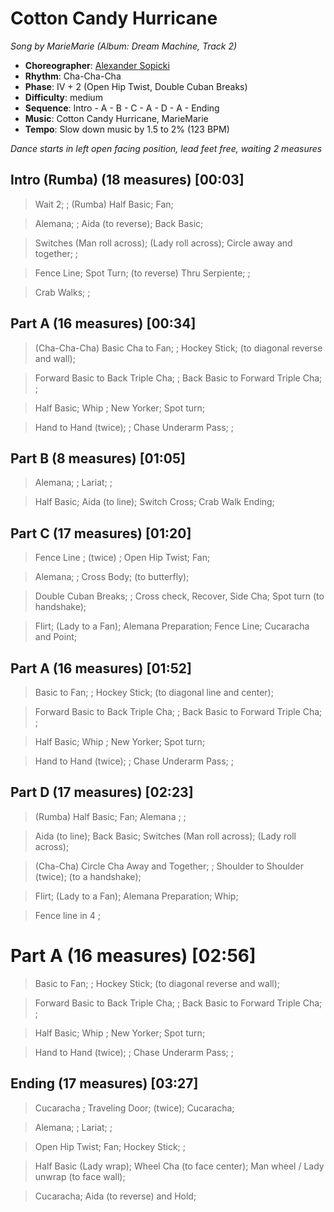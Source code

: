 # Cotton Candy Hurricane
*Song by MarieMarie (Album: Dream Machine, Track 2)*

* **Choreographer**: [Alexander Sopicki](mailto:cuesheets@gmx.net "cuesheets@gmx.net")
* **Rhythm**: Cha-Cha-Cha
* **Phase**: IV + 2 (Open Hip Twist, Double Cuban Breaks)
* **Difficulty**: medium
* **Sequence**: Intro - A - B - C - A - D - A - Ending
* **Music**: Cotton Candy Hurricane, MarieMarie
* **Tempo**: Slow down music by 1.5 to 2% (123 BPM)

*Dance starts in left open facing position, lead feet free, waiting 2 measures*


## Intro (Rumba) (18 measures) [00:03]


> Wait 2; ; (Rumba) Half Basic; Fan;

> Alemana; ; Aida (to reverse); Back Basic;

> Switches (Man roll across); (Lady roll across); Circle away and together; ;

> Fence Line; Spot Turn; (to reverse) Thru Serpiente; ;

> Crab Walks; ;

## Part A (16 measures) [00:34]

> (Cha-Cha-Cha) Basic Cha to Fan; ; Hockey Stick; (to diagonal reverse and wall);

> Forward Basic to Back Triple Cha; ; Back Basic to Forward Triple Cha; ;

> Half Basic; Whip ; New Yorker; Spot turn;

> Hand to Hand (twice); ; Chase Underarm Pass; ;

## Part B (8 measures) [01:05]

> Alemana; ; Lariat; ;

> Half Basic; Aida (to line); Switch Cross; Crab Walk Ending;

## Part C (17 measures) [01:20]

> Fence Line ; (twice) ; Open Hip Twist; Fan;

> Alemana; ; Cross Body; (to butterfly);

> Double Cuban Breaks; ; Cross check, Recover, Side Cha; Spot turn (to handshake);

> Flirt; (Lady to a Fan); Alemana Preparation; Fence Line; Cucaracha and Point;


## Part A (16 measures) [01:52]

> Basic to Fan; ; Hockey Stick; (to diagonal line and center);

> Forward Basic to Back Triple Cha; ; Back Basic to Forward Triple Cha; ;

> Half Basic; Whip ; New Yorker; Spot turn;

> Hand to Hand (twice); ; Chase Underarm Pass; ;


## Part D (17 measures) [02:23]

> (Rumba) Half Basic; Fan; Alemana ; ;

> Aida (to line); Back Basic; Switches (Man roll across); (Lady roll across);

> (Cha-Cha) Circle Cha Away and Together; ; Shoulder to Shoulder (twice); (to a handshake);

> Flirt; (Lady to a Fan); Alemana Preparation; Whip;

> Fence line in 4 ;


# Part A (16 measures) [02:56]

> Basic to Fan; ; Hockey Stick; (to diagonal reverse and wall);

> Forward Basic to Back Triple Cha; ; Back Basic to Forward Triple Cha; ;

> Half Basic; Whip ; New Yorker; Spot turn;

> Hand to Hand (twice); ; Chase Underarm Pass; ;

## Ending (17 measures) [03:27]

> Cucaracha ; Traveling Door; (twice); Cucaracha;

> Alemana; ; Lariat; ;

> Open Hip Twist; Fan; Hockey Stick; ;

> Half Basic (Lady wrap); Wheel Cha (to face center); Man wheel / Lady unwrap (to face wall);

> Cucaracha; Aida (to reverse) and Hold;


